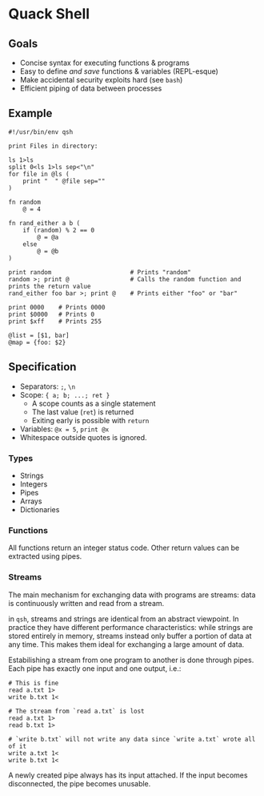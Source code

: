 # Quack Shell

## Goals

- Concise syntax for executing functions & programs
- Easy to define *and save* functions & variables (REPL-esque)
- Make accidental security exploits hard (see `bash`)
- Efficient piping of data between processes

## Example

```qsh
#!/usr/bin/env qsh

print Files in directory:

ls 1>ls
split 0<ls 1>ls sep<"\n"
for file in @ls (
	print "  " @file sep=""
)

fn random
	@ = 4

fn rand_either a b (
	if (random) % 2 == 0
		@ = @a
	else
		@ = @b
)

print random                      # Prints "random"
random >; print @                 # Calls the random function and prints the return value
rand_either foo bar >; print @    # Prints either "foo" or "bar"

print 0000    # Prints 0000
print $0000   # Prints 0
print $xff    # Prints 255

@list = [$1, bar]
@map = {foo: $2}
```

## Specification

- Separators: `;`, `\n`
- Scope: `{ a; b; ...; ret }`
  - A scope counts as a single statement
  - The last value (`ret`) is returned
  - Exiting early is possible with `return`
- Variables: `@x = 5`, `print @x`
- Whitespace outside quotes is ignored.


### Types

- Strings
- Integers
- Pipes
- Arrays
- Dictionaries


### Functions

All functions return an integer status code. Other return values can be
extracted using pipes.


### Streams

The main mechanism for exchanging data with programs are streams: data is
continuously written and read from a stream.

in `qsh`, streams and strings are identical from an abstract viewpoint. In
practice they have different performance characteristics: while strings are
stored entirely in memory, streams instead only buffer a portion of data at
any time. This makes them ideal for exchanging a large amount of data.

Estabilishing a stream from one program to another is done through pipes.
Each pipe has exactly one input and one output, i.e.:

```qsh
# This is fine
read a.txt 1>
write b.txt 1<

# The stream from `read a.txt` is lost
read a.txt 1>
read b.txt 1>

# `write b.txt` will not write any data since `write a.txt` wrote all of it
write a.txt 1<
write b.txt 1<
```

A newly created pipe always has its input attached. If the input becomes
disconnected, the pipe becomes unusable.
